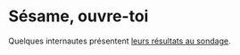 # Sésame, ouvre-toi

Quelques internautes présentent [leurs résultats au sondage](http://alibaba0.free.fr/blog/index.php?2006/03/25/310-connecteur-ou-pas-connecteur).